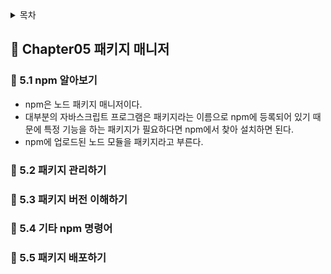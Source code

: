 <details>
<summary>목차</summary>

- 📗 Chapter05. 패키지 매니저 [🔗](#-chapter05-패키지-매니저)
  - 📖 5.1 npm 알아보기 [🔗](#-npm-알아보기)
  - 📖 5.2 package.json으로 패키지 관리하기 [🔗](#-패키지-관리하기)
  - 📖 5.3 패키지 버전 이해하기 [🔗](#-패키지-버전-이해하기)
  - 📖 5.4 기타 npm 명령어 [🔗](#-기타-npm-명령어)
  - 📖 5.5 패키지 배포하기 [🔗](#-패키지-배포하기)

</details>

## 📗 Chapter05 패키지 매니저

### 📖 5.1 npm 알아보기

- npm은 노드 패키지 매니저이다.
- 대부분의 자바스크립트 프로그램은 패키지라는 이름으로 npm에 등록되어 있기 때문에 특정 기능을 하는 패키지가 필요하다면 npm에서 찾아 설치하면 된다.
- npm에 업로드된 노드 모듈을 패키지라고 부른다.

### 📖 5.2 패키지 관리하기

### 📖 5.3 패키지 버전 이해하기

### 📖 5.4 기타 npm 명령어

### 📖 5.5 패키지 배포하기
